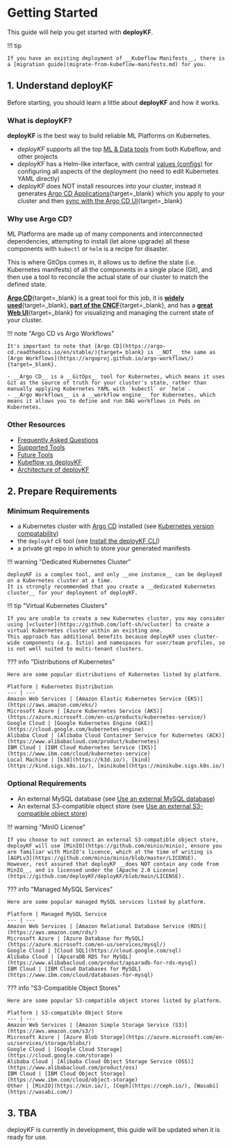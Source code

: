 # Getting Started

This guide will help you get started with __deployKF__.

!!! tip
    
    If you have an existing deployment of __Kubeflow Manifests__, there is a [migration guide](migrate-from-kubeflow-manifests.md) for you.

## 1. Understand deployKF

Before starting, you should learn a little about __deployKF__ and how it works.

### What is deployKF?

__deployKF__ is the best way to build reliable ML Platforms on Kubernetes.
  
- _deployKF_ supports all the top [ML & Data tools](../reference/tools.md) from both Kubeflow, and other projects
- _deployKF_ has a Helm-like interface, with central [values (configs)](../reference/deploykf-values.md) for configuring all aspects of the deployment (no need to edit Kubernetes YAML directly)
- _deployKF_ does NOT install resources into your cluster, instead it generates [Argo CD Applications](https://argo-cd.readthedocs.io/en/stable/operator-manual/declarative-setup/#applications){target=_blank} which you apply to your cluster and then [sync with the Argo CD UI](https://argo-cd.readthedocs.io/en/stable/getting_started/#syncing-via-ui){target=_blank}

### Why use Argo CD?

ML Platforms are made up of many components and interconnected dependencies,
attempting to install (let alone upgrade) all these components with `kubectl` or `helm` is a recipe for disaster.

This is where GitOps comes in, it allows us to define the state (i.e. Kubernetes manifests) of all the components in a single place (Git), and then use a tool to reconcile the actual state of our cluster to match the defined state.

[__Argo CD__](https://argo-cd.readthedocs.io/en/stable/){target=_blank} is a great tool for this job, it is [__widely used__](https://github.com/argoproj/argo-cd/blob/master/USERS.md){target=_blank}, [__part of the CNCF__](https://www.cncf.io/projects/argo/){target=_blank}, and has a [__great Web UI__](/assets/images/argocd-ui.gif){target=_blank} for visualizing and managing the current state of your cluster.

!!! note "Argo CD vs Argo Workflows"

    It's important to note that [Argo CD](https://argo-cd.readthedocs.io/en/stable/){target=_blank} is __NOT__ the same as [Argo Workflows](https://argoproj.github.io/argo-workflows/){target=_blank}.
    
    - __Argo CD__ is a __GitOps__ tool for Kubernetes, which means it uses Git as the source of truth for your cluster's state, rather than manually applying Kubernetes YAML with `kubectl` or `helm`.
    - __Argo Workflows__ is a __workflow engine__ for Kubernetes, which means it allows you to define and run DAG workflows in Pods on Kubernetes.

### Other Resources

- [Frequently Asked Questions](../faq.md)
- [Supported Tools](../reference/tools.md)
- [Future Tools](../reference/future-tools.md)
- [Kubeflow vs deployKF](../about/kubeflow-vs-deploykf.md)
- [Architecture of deployKF](../about/architecture.md)

## 2. Prepare Requirements

### Minimum Requirements

- a Kubernetes cluster with [Argo CD](https://argo-cd.readthedocs.io/en/stable/getting_started/) installed (see [Kubernetes version compatability](../releases/version-matrix.md#deploykf-dependencies))
- the `deploykf` cli tool (see [Install the deployKF CLI](install-deploykf-cli.md))
- a private git repo in which to store your generated manifests

!!! warning "Dedicated Kubernetes Cluster"

    deployKF is a complex tool, and only __one instance__ can be deployed on a Kubernetes cluster at a time.
    It is strongly recommended that you create a __dedicated Kubernetes cluster__ for your deployment of deployKF.

!!! tip "Virtual Kubernetes Clusters"

    If you are unable to create a new Kubernetes cluster, you may consider using [vcluster](https://github.com/loft-sh/vcluster) to create a virtual Kubernetes cluster within an existing one.
    This approach has additional benefits because deployKF uses cluster-wide components (e.g. Istio) and namespaces for user/team profiles, so is not well suited to multi-tenant clusters.

??? info "Distributions of Kubernetes"

    Here are some popular distributions of Kubernetes listed by platform.
    
    Platform | Kubernetes Distribution
    --- | ---
    Amazon Web Services | [Amazon Elastic Kubernetes Service (EKS)](https://aws.amazon.com/eks/)
    Microsoft Azure | [Azure Kubernetes Service (AKS)](https://azure.microsoft.com/en-us/products/kubernetes-service/)
    Google Cloud | [Google Kubernetes Engine (GKE)](https://cloud.google.com/kubernetes-engine)
    Alibaba Cloud | [Alibaba Cloud Container Service for Kubernetes (ACK)](https://www.alibabacloud.com/product/kubernetes)
    IBM Cloud | [IBM Cloud Kubernetes Service (IKS)](https://www.ibm.com/cloud/kubernetes-service)
    Local Machine | [k3d](https://k3d.io/), [kind](https://kind.sigs.k8s.io/), [minikube](https://minikube.sigs.k8s.io/)

### Optional Requirements

- An external MySQL database (see [Use an external MySQL database](../topics/production-usage/external-mysql-database.md))
- An external S3-compatible object store (see [Use an external S3-compatible object store](../topics/production-usage/external-object-store.md))

!!! warning "MinIO License"
  
    If you choose to not connect an external S3-compatible object store, deployKF will use [MinIO](https://github.com/minio/minio), ensure you are familiar with MinIO's licence, which at the time of writing is [AGPLv3](https://github.com/minio/minio/blob/master/LICENSE).
    However, rest assured that deployKF __does NOT contain any code from MinIO__, and is licensed under the [Apache 2.0 License](https://github.com/deployKF/deployKF/blob/main/LICENSE).

??? info "Managed MySQL Services"

    Here are some popular managed MySQL services listed by platform.
    
    Platform | Managed MySQL Service
    --- | ---
    Amazon Web Services | [Amazon Relational Database Service (RDS)](https://aws.amazon.com/rds/)
    Microsoft Azure | [Azure Database for MySQL](https://azure.microsoft.com/en-us/services/mysql/)
    Google Cloud | [Cloud SQL](https://cloud.google.com/sql)
    Alibaba Cloud | [ApsaraDB RDS for MySQL](https://www.alibabacloud.com/product/apsaradb-for-rds-mysql)
    IBM Cloud | [IBM Cloud Databases for MySQL](https://www.ibm.com/cloud/databases-for-mysql)

??? info "S3-Compatible Object Stores"

    Here are some popular S3-compatible object stores listed by platform.
    
    Platform | S3-compatible Object Store
    --- | ---
    Amazon Web Services | [Amazon Simple Storage Service (S3)](https://aws.amazon.com/s3/)
    Microsoft Azure | [Azure Blob Storage](https://azure.microsoft.com/en-us/services/storage/blobs/)
    Google Cloud | [Google Cloud Storage](https://cloud.google.com/storage)
    Alibaba Cloud | [Alibaba Cloud Object Storage Service (OSS)](https://www.alibabacloud.com/product/oss)
    IBM Cloud | [IBM Cloud Object Storage](https://www.ibm.com/cloud/object-storage)
    Other | [MinIO](https://min.io/), [Ceph](https://ceph.io/), [Wasabi](https://wasabi.com/)

## 3. TBA

deployKF is currently in development, this guide will be updated when it is ready for use.